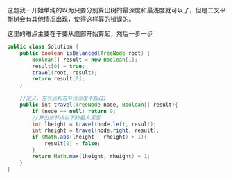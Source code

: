 这题我一开始单纯的以为只要分别算出树的最深度和最浅度就可以了，但是二叉平衡树会有其他情况出现，使得这样算的错误的。

这里的难点主要在于要从底部开始算起，然后一步一步
```java
public class Solution {
    public boolean isBalanced(TreeNode root) {
    	Boolean[] result = new Boolean[1];
    	result[0] = true;
    	travel(root, result);
    	return result[0];
    }
    
    //定义，左节点和右节点深度不超过1
    public int travel(TreeNode node, Boolean[] result){
    	if (node == null) return 0;
		//算出该节点以下的最大深度
		int lheight = travel(node.left, result);
		int rheight = travel(node.right, result);
		if (Math.abs(lheight - rheight) > 1){
			result[0] = false;
		}
		return Math.max(lheight, rheight) + 1;
    }
}
```